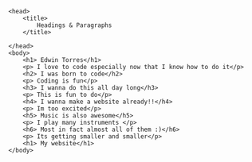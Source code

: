 <!DOCTYPE html>
<html>

	<head>
		<title>
			Headings & Paragraphs
		</title>
		
	</head>
	<body>
		<h1> Edwin Torres</h1>
		<p> I love to code especially now that I know how to do it</p>
		<h2> I was born to code</h2>
		<p> Coding is fun</p>
		<h3> I wanna do this all day long</h3>
		<p> This is fun to do</p>
		<h4> I wanna make a website already!!</h4>
		<p> Im too excited</p>
		<h5> Music is also awesome</h5>
		<p> I play many instruments </p>
		<h6> Most in fact almost all of them :)</h6>
		<p> Its getting smaller and smaller</p>
		<h1> My website</h1>
	</body>
</html>
